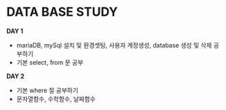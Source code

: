 DATA BASE STUDY
===============

**DAY 1**
- mariaDB, mySql 설치 및 환경셋팅, 사용자 계정생성, database 생성 및 삭제 공부하기
- 기본 select, from 문 공부

**DAY 2**
- 기본 where 절 공부하기
- 문자열함수, 수학함수, 날짜함수 
